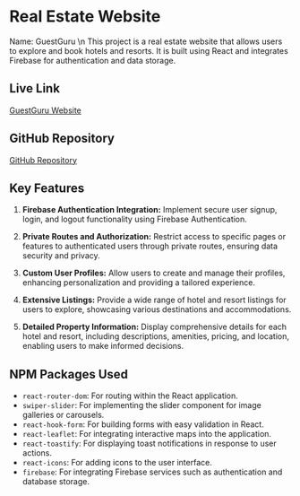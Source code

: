 # Real Estate Website
Name: GuestGuru \n
This project is a real estate website that allows users to explore and book hotels and resorts. It is built using React and integrates Firebase for authentication and data storage.

## Live Link
[GuestGuru Website](https://celadon-babka-895a49.netlify.app/)

## GitHub Repository
[GitHub Repository](https://github.com/programming-hero-web-course-4/b9a9-real-estate-Monjur14)

## Key Features

1. **Firebase Authentication Integration:** Implement secure user signup, login, and logout functionality using Firebase Authentication.
   
2. **Private Routes and Authorization:** Restrict access to specific pages or features to authenticated users through private routes, ensuring data security and privacy.
   
3. **Custom User Profiles:** Allow users to create and manage their profiles, enhancing personalization and providing a tailored experience.
   
4. **Extensive Listings:** Provide a wide range of hotel and resort listings for users to explore, showcasing various destinations and accommodations.
   
5. **Detailed Property Information:** Display comprehensive details for each hotel and resort, including descriptions, amenities, pricing, and location, enabling users to make informed decisions.

## NPM Packages Used

- `react-router-dom`: For routing within the React application.
- `swiper-slider`: For implementing the slider component for image galleries or carousels.
- `react-hook-form`: For building forms with easy validation in React.
- `react-leaflet`: For integrating interactive maps into the application.
- `react-toastify`: For displaying toast notifications in response to user actions.
- `react-icons`: For adding icons to the user interface.
- `firebase`: For integrating Firebase services such as authentication and database storage.

